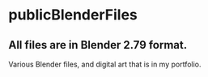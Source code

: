 # publicBlenderFiles

## All files are in Blender 2.79 format.

Various Blender files, and digital art that is in my portfolio.
